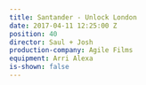 ```yaml
---
title: Santander - Unlock London
date: 2017-04-11 12:25:00 Z
position: 40
director: Saul + Josh
production-company: Agile Films
equipment: Arri Alexa
is-shown: false
---
```



